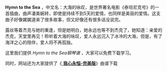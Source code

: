 

**Hymn to the Sea**
，中文名：大海的咏叹，是世界著名电影《泰坦尼克号》的一首插曲，曲声凄美婉转，即使是持续不到5天的爱情，也同样是美丽的爱情。这支曲子好像娓娓道来了很多故事，但又好像还有很多话没说完。

露丝等着杰克与她的重逢，但是她明白，她永远也等不到杰克了，她知道：亲爱的杰克，天堂里再见！聆听着大海的咏叹，爱人永远沉入了冰冷的大海，但是，有了海洋之心的陪伴，爱人将不再孤独。

这里我们提供 _Hymn to the Sea钢琴谱_ ，大家可以免费下载学习。

同时，网站还为大家提供了《[ **我心永恒-完美版**](Music-5108-我心永恒-完美版-泰坦尼克号主题曲.html "我心永恒-
完美版")》曲谱下载

